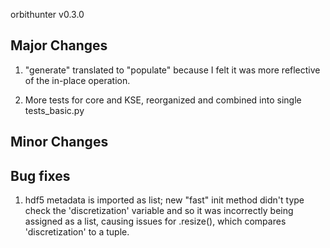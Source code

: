 orbithunter v0.3.0

Major Changes
-------------
1. "generate" translated to "populate" because I felt it was more reflective of the in-place operation.

2. More tests for core and KSE, reorganized and combined into single tests_basic.py 

Minor Changes
-------------


Bug fixes
---------
1. hdf5 metadata is imported as list; new "fast" init method didn't type check the 'discretization' variable
and so it was incorrectly being assigned as a list, causing issues for .resize(), which compares 'discretization'
to a tuple. 



